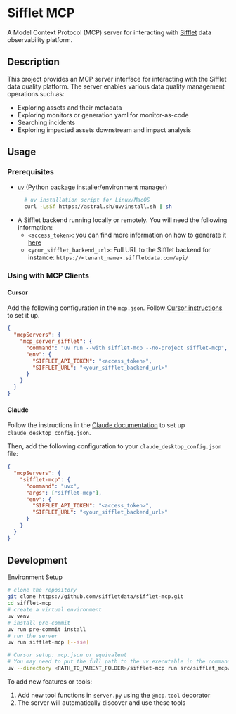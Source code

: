 # Sifflet MCP

A Model Context Protocol (MCP) server for interacting with [Sifflet](https://www.siffletdata.com/) data observability platform.

## Description

This project provides an MCP server interface for interacting with the Sifflet data quality platform. The server enables various data quality management operations such as:

- Exploring assets and their metadata
- Exploring monitors or generation yaml for monitor-as-code
- Searching incidents
- Exploring impacted assets downstream and impact analysis


## Usage
### Prerequisites

- [`uv`](https://docs.astral.sh/uv/) (Python package installer/environment manager)
  ```bash
    # uv installation script for Linux/MacOS
    curl -LsSf https://astral.sh/uv/install.sh | sh
  ```
- A Sifflet backend running locally or remotely. You will need the following information:
  - `<access_token>`: you can find more information on how to generate it [here](https://docs.siffletdata.com/docs/generate-an-api-token)
  - `<your_sifflet_backend_url>`: Full URL to the Sifflet backend for instance: `https://<tenant_name>.siffletdata.com/api/`



### Using with MCP Clients

#### Cursor

Add the following configuration in the `mcp.json`. Follow [Cursor instructions](https://docs.cursor.com/context/model-context-protocol#configuring-mcp-servers) to set it up.

```json
{
  "mcpServers": {
    "mcp_server_sifflet": {
      "command": "uv run --with sifflet-mcp --no-project sifflet-mcp",
      "env": {
        "SIFFLET_API_TOKEN": "<access_token>",
        "SIFFLET_URL": "<your_sifflet_backend_url>"
      }
    }
  }
}
```

#### Claude

Follow the instructions in the [Claude documentation](https://modelcontextprotocol.io/quickstart/user#2-add-the-filesystem-mcp-server) to set up `claude_desktop_config.json`.

Then, add the following configuration to your `claude_desktop_config.json` file:

```json
{
  "mcpServers": {
    "sifflet-mcp": {
      "command": "uvx",
      "args": ["sifflet-mcp"],
      "env": {
        "SIFFLET_API_TOKEN": "<access_token>",
        "SIFFLET_URL": "<your_sifflet_backend_url>"
      }
    }
  }
}


```

## Development

Environment Setup
```bash
# clone the repository
git clone https://github.com/siffletdata/sifflet-mcp.git
cd sifflet-mcp
# create a virtual environment
uv venv
# install pre-commit
uv run pre-commit install
# run the server
uv run sifflet-mcp [--sse]

# Cursor setup: mcp.json or equivalent 
# You may need to put the full path to the uv executable in the command field. You can get this by running `which uv` on MacOS/Linux or `where uv` on Windows.
uv --directory <PATH_TO_PARENT_FOLDER>/sifflet-mcp run src/sifflet_mcp/server.py
```

To add new features or tools:

1. Add new tool functions in `server.py` using the `@mcp.tool` decorator
2. The server will automatically discover and use these tools
